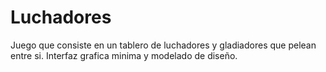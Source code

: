 # Luchadores

Juego que consiste en un tablero de luchadores y gladiadores que pelean entre si. 
Interfaz grafica minima y modelado de diseño.
